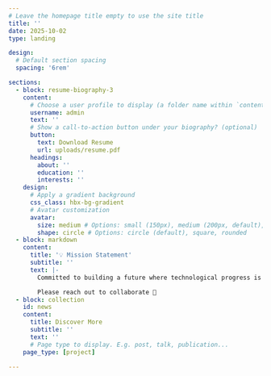 ```yaml
---
# Leave the homepage title empty to use the site title
title: ''
date: 2025-10-02
type: landing

design:
  # Default section spacing
  spacing: '6rem'

sections:
  - block: resume-biography-3
    content:
      # Choose a user profile to display (a folder name within `content/authors/`)
      username: admin
      text: ''
      # Show a call-to-action button under your biography? (optional)
      button:
        text: Download Resume
        url: uploads/resume.pdf
      headings:
        about: ''
        education: ''
        interests: ''
    design:
      # Apply a gradient background
      css_class: hbx-bg-gradient
      # Avatar customization
      avatar:
        size: medium # Options: small (150px), medium (200px, default), large (320px), xl (400px), xxl (500px)
        shape: circle # Options: circle (default), square, rounded
  - block: markdown
    content:
      title: '💡 Mission Statement'
      subtitle: ''
      text: |-
        Committed to building a future where technological progress is matched by fairness, accessibility, and responsible policy. My mission is to grow as a professional who contributes not just to innovation itself, but to ensuring that its benefits are equitably distributed across society.

        Please reach out to collaborate 🤝
  - block: collection
    id: news
    content:
      title: Discover More
      subtitle: ''
      text: ''
      # Page type to display. E.g. post, talk, publication...
    page_type: [project]
    
---
```

